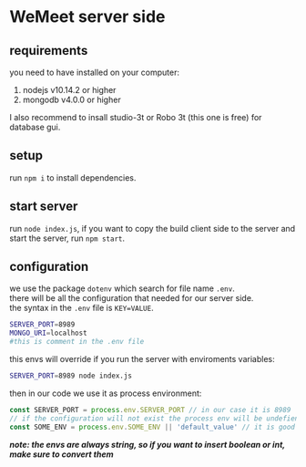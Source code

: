 # WeMeet server side

## requirements

you need to have installed on your computer:

1. nodejs v10.14.2 or higher
2. mongodb v4.0.0 or higher

I also recommend to insall studio-3t or Robo 3t (this one is free) for database gui.

## setup

run `npm i` to install dependencies.

## start server

run `node index.js`, if you want to copy the build client side to the server and start the server, run `npm start`.

## configuration

we use the package `dotenv` which search for file name `.env`.  
there will be all the configuration that needed for our server side.  
the syntax in the `.env` file is `KEY=VALUE`.  

```bash
SERVER_PORT=8989
MONGO_URI=localhost
#this is comment in the .env file
```

this envs will override if you run the server with enviroments variables:  

```bash
SERVER_PORT=8989 node index.js
```

then in our code we use it as process environment:  
```javascript
const SERVER_PORT = process.env.SERVER_PORT // in our case it is 8989
// if the configuration will not exist the process env will be undefiend
const SOME_ENV = process.env.SOME_ENV || 'default_value' // it is good to define default value in case the env not exist
```

***note: the envs are always string, so if you want to insert boolean or int, make sure to convert them***